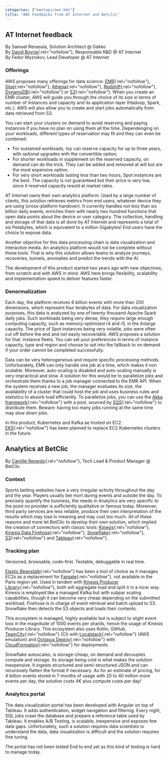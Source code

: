 ```yaml
---
categories: ["meetups/aws-bdx"]
title: "AWS Feedbacks from AT Internet and Betclic"
---
```


## AT Internet feedback
By Samuel Renassia, Solution Architect @ Gekko  
By [David Boyrie](https://twitter.com/dboyrie){:rel="nofollow"}, Responsable R&D @ AT Internet  
By Fedor Myznikov, Lead Developer @ AT Internet

### Offerings

AWS proposes many offerings for data science: [EMR](https://aws.amazon.com/emr/){:rel="nofollow"}, [Glue](https://aws.amazon.com/glue/){:rel="nofollow"},
[Athena](https://aws.amazon.com/athena/){:rel="nofollow"}, [Redshift](https://aws.amazon.com/redshift/){:rel="nofollow"},
[DynamoDB](https://aws.amazon.com/dynamodb/){:rel="nofollow"} or [S3](https://aws.amazon.com/s3/){:rel="nofollow"}. When
you create an EMR cluster, AWS will guide you through the choice of its size in terms of number of instances and
capacity and its application layer (Hadoop, Spark, etc.). AWS will also allow you to create and start jobs automatically
from data retrieved from S3.

You can start your clusters on demand to avoid reserving and paying instances if you have no plan on using them all the
time. Dependenging on your workloads, different types of reservation may fit and they can even be combined:
- For sustained workloads, toy can reserve capacity for up to three years, with optional upgrades with the convertible
  option;
- For shorter workloads in supplement on the reserved capacity, on demand can do the trick. They can be added and
  removed at will but are the most expensive option;
- For very short workloads lasting less than two hours, Spot instances are the best. The capacity is not guaranteed but
  their price is very low, since it reserved capacity resold at market rates.

AT Internet owns their own analytics platform. Used by a large number of clients, this solution retrieves metrics from
end users, whatever device they are using (cross-platform handover). It currently handles not less than six billion
daily events, enriches them with nearly two hundred functions that open data points about the device or user category.
The collection, handling and storage of that data is all done by AT Internet and represents a total of six Petabytes,
which is equivalent to a million Gigabytes! End users have the choice to expose data.

Another objective for this data processing chain is data visualization and interactive media. An analytics platform
would not be complete without these tools. That is why this solution allows teams to analyze journeys, recoveries,
tunnels, anomalies and predict the trends with the AI.

The development of this product started two years ago with new objectives, from scratch and with AWS in mind. AWS here
brings flexibility, scalability and implementation speed to deliver features faster.

### Denormalization

Each day, the platform receives 6 billion events with more than 200 dimensions, which represent four terabytes of data.
For data visualization purposes, this data is analyzed by one of twenty thousand Apache Spark daily jobs. Such workloads
being very dense, they require large enough computing capacity, such as memory-optimized r4 and r5, in the 4xlarge
capacity. The price of Spot instances being very volatile, jobs were often cut off before the end and not easily
recoverable. AWS proposes a solution for that: instance fleets. You can set your preferences in terms of instance
capacity, type and region and choose to opt into the fallback to on demand if your order cannot be completed
successfully.

Data can be very heterogeneous and require specific processing methods. Unfortunately, EMR can only handle one job at a
time, which makes it non scalable. Moreover, auto-scaling is disabled and auto-scaling manually is very impractical and
slow. A solution for this would be to parallelize jobs and orchestrate them thanks to a job manager connected to the EMR
API. When the system receives a new job, the manager evaluates its size, the availability of a cluster that could host
the job and uses business rules and statistics to absorb load efficiently. To parallelize jobs, you can use the [Akka framework](https://akka.io/){:rel="nofollow"}
with a pool, sourced by [SQS](https://aws.amazon.com/sqs/){:rel="nofollow"} to distribute them. Beware: having too many
jobs running at the same time may slow down jobs.

In this product, Kubernetes and Kafka ae hosted on EC2. [EKS](https://aws.amazon.com/eks/){:rel="nofollow"} has been
planned to replace EC2 Kubernetes clusters in the future.

## Analytics at BetClic
By [Camille Reverdy](https://twitter.com/camillereverdy){:rel="nofollow"}, Tech Lead & Product Manager @ BetClic

### Context

Sports betting websites have a very irregular activity throughout the day and the year. Players usually bet mort during
events and outside the day. To precisely quantify the business, the needs in Analytics are very specific to the point no
provider is sufficiently qualitative or famous today. Moreover, third party services are less reliable, produce their
own interpretation of the results which may lose in meaning and may cost too much. All of these reasons and more let
BetClic to develop their own solution, which implied the creation of connectors with classic tools: [Kinesis](https://aws.amazon.com/kinesis/){:rel="nofollow"},
[Kinesis Data Firehose](https://aws.amazon.com/kinesis/data-firehose/){:rel="nofollow"}, [Snowflake](https://www.snowflake.com/){:rel="nofollow"},
[S3](https://aws.amazon.com/s3/){:rel="nofollow"} and [Tableau](https://www.tableau.com/){:rel="nofollow"}.

### Tracking plan

Versioned, browsable, code-first. Testable, debuggable in real time.

[Elastic Beanstalk](https://aws.amazon.com/elasticbeanstalk/){:rel="nofollow"} has been a tool of choice as it manages
EC2s as a replacement for [Fargate](https://aws.amazon.com/fargate/){:rel="nofollow"}, not available in the Paris region
yet. Used in tandem with [Kinesis Producer Library](https://github.com/awslabs/amazon-kinesis-producer){:rel="nofollow"},
both will aggregate load and split it in a nicer way. Kinesis is employed like a managed Kafka but with subpar scaling
capabilities, though it can become very cheap depending on the submitted workload. Firehose is in charge of event
retrieval and batch upload to S3. Snowflake then detects the S3 objects and loads their contents.

This ecosystem is managed, highly available but is subject to slight event loss in the magnitude of 1000 events per
shards, hence the usage of Kinesis Producer Library. This ecosystem also uses Kotlin, GitHub, [TeamCity](https://www.jetbrains.com/teamcity/){:rel="nofollow"}
(CI) with [Localstack](https://localstack.cloud/){:rel="nofollow"} (AWS emulation) and [Octopus Deploy](https://octopus.com/){:rel="nofollow"}
with [CloudFormation](https://aws.amazon.com/cloudformation/){:rel="nofollow"} for deployments.

Snowflake autoscales, is storage-cheap, on demand and decouples compute and storage. Its storage being cold is what
makes the solution inexpensive. It ingests structured and semi-structured JSON and can recursively flatten the format if
necessary. As for an estimate of pricing, for 4 billion events stored in 7 months of usage with 20 to 40 million more
events per day, the solution costs 4€ plus compute costs per day!

### Analytics portal

The data visualization portal has been developed with Angular on top of Tableau. It adds authentication, widget
navigation and filtering. Every night, SQL jobs crawl the database and prepare a reference table used by Tableau. It
enables A/B Testing, is scalable, inexpensive and exposes few data gaps. Unfortunately, such a solution requires data
scientists to understand the data, data visualization is difficult and the solution requires fine tuning.

The portal has not been tested End to end yet as this kind of testing is hard to manage today.